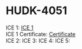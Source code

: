 # HUDK-4051
ICE 1: [ICE 1](https://github.com/WuRebecca/HUDK-4051/blob/main/22%20Spring%20ICE%201.ipynb)  
ICE 1 Certificate: [Certificate](https://github.com/WuRebecca/HUDK-4051/blob/main/ICE%201%20Certificate.pdf)  
ICE 2:
ICE 3:
ICE 4:
ICE 5:
